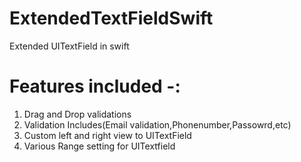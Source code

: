 # ExtendedTextFieldSwift
Extended UITextField in swift

# Features included -:
1. Drag and Drop validations
2. Validation Includes(Email validation,Phonenumber,Passowrd,etc)
3. Custom left and right view to UITextField
4. Various Range setting for UITextfield
